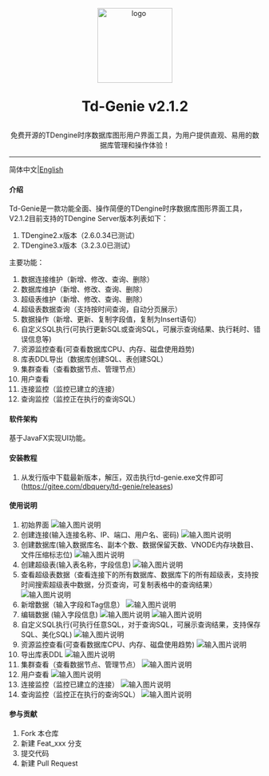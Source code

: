 <p align="center">
	<img alt="logo" src="https://gitee.com/dbquery/td-genie/raw/master/tdengine/src/main/resources/images/logo.png" width="150" height="150">
</p>

<h1 align="center" style="margin: 30px 0 30px; font-weight: bold;">Td-Genie v2.1.2</h1>
<p align="center">免费开源的TDengine时序数据库图形用户界面工具，为用户提供直观、易用的数据库管理和操作体验！</p>

----

简体中文|[English](README.en.md)

#### 介绍
Td-Genie是一款功能全面、操作简便的TDengine时序数据库图形界面工具，V2.1.2目前支持的TDengine Server版本列表如下：
1. TDengine2.x版本（2.6.0.34已测试）
2. TDengine3.x版本（3.2.3.0已测试）

主要功能：
1. 数据连接维护（新增、修改、查询、删除）
2. 数据库维护（新增、修改、查询、删除）
3. 超级表维护（新增、修改、查询、删除）
4. 超级表数据查询（支持按时间查询，自动分页展示）
5. 数据操作（新增、更新、复制字段值，复制为Insert语句）
6. 自定义SQL执行(可执行更新SQL或查询SQL，可展示查询结果、执行耗时、错误信息等) 
7. 资源监控查看(可查看数据库CPU、内存、磁盘使用趋势) 
8. 库表DDL导出（数据库创建SQL、表创建SQL）
9. 集群查看（查看数据节点、管理节点）
10. 用户查看
11. 连接监控（监控已建立的连接）
12. 查询监控（监控正在执行的查询SQL）
#### 软件架构
基于JavaFX实现UI功能。


#### 安装教程

1.  从发行版中下载最新版本，解压，双击执行td-genie.exe文件即可(https://gitee.com/dbquery/td-genie/releases)

#### 使用说明

1.  初始界面
![输入图片说明](tdengine/src/main/resources/images/readme/start.png)
2.  创建连接(输入连接名称、IP、端口、用户名、密码)
![输入图片说明](tdengine/src/main/resources/images/readme/createConnection.png)
3.  创建数据库(输入数据库名、副本个数、数据保留天数、VNODE内存块数目、文件压缩标志位)
![输入图片说明](tdengine/src/main/resources/images/readme/createDB.png)
4.  创建超级表(输入表名称，字段信息)
![输入图片说明](tdengine/src/main/resources/images/readme/createSTB.png)
5. 查看超级表数据（查看连接下的所有数据库、数据库下的所有超级表，支持按时间搜索超级表中数据，分页查询，可复制表格中的查询结果）
![输入图片说明](tdengine/src/main/resources/images/readme/queryStbRecord.png)
6. 新增数据（输入字段和Tag信息）
![输入图片说明](tdengine/src/main/resources/images/readme/insertData.png)
7. 编辑数据 (输入字段信息)
![输入图片说明](tdengine/src/main/resources/images/readme/updateDataSelectItem.png)
![输入图片说明](tdengine/src/main/resources/images/readme/updateData.png)
8. 自定义SQL执行(可执行任意SQL，对于查询SQL，可展示查询结果，支持保存SQL、美化SQL)
![输入图片说明](tdengine/src/main/resources/images/readme/executeSQL.png)
9. 资源监控查看(可查看数据库CPU、内存、磁盘使用趋势)
![输入图片说明](tdengine/src/main/resources/images/resourceMonitor.png)
10. 导出库表DDL
![输入图片说明](tdengine/src/main/resources/images/readme/exportDDL.png)
11. 集群查看（查看数据节点、管理节点）
![输入图片说明](tdengine/src/main/resources/images/readme/clusterquery.png)
12. 用户查看
![输入图片说明](tdengine/src/main/resources/images/readme/userquery.png)
13. 连接监控（监控已建立的连接）
![输入图片说明](tdengine/src/main/resources/images/readme/connectionquery.png)
14. 查询监控（监控正在执行的查询SQL）
![输入图片说明](tdengine/src/main/resources/images/readme/querymonitor.png)
#### 参与贡献

1.  Fork 本仓库
2.  新建 Feat_xxx 分支
3.  提交代码
4.  新建 Pull Request

